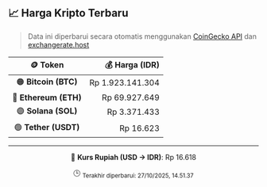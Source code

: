 

<!-- HARGA_KRIPTO -->
## 📈 Harga Kripto Terbaru

> Data ini diperbarui secara otomatis menggunakan [CoinGecko API](https://www.coingecko.com/) dan [exchangerate.host](https://exchangerate.host/)

<div align="center">

| 🪙 Token | 💰 Harga (IDR) |
|:------:|---------------:|
| 🟠 **Bitcoin (BTC)**   | Rp 1.923.141.304 |
| 🔵 **Ethereum (ETH)**  | Rp 69.927.649 |
| 🟣 **Solana (SOL)**    | Rp 3.371.433 |
| 🟢 **Tether (USDT)**   | Rp 16.623 |

---

💱 **Kurs Rupiah (USD → IDR)**: Rp 16.618

🕒 <sub>Terakhir diperbarui: 27/10/2025, 14.51.37</sub>

</div>
<!-- /HARGA_KRIPTO -->